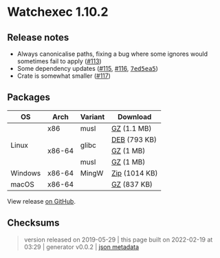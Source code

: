 # Watchexec 1.10.2

## Release notes

<ul>
<li>Always canonicalise paths, fixing a bug where some ignores would sometimes fail to apply (<a class="issue-link js-issue-link" data-error-text="Failed to load title" data-id="416342689" data-permission-text="Title is private" data-url="https://github.com/watchexec/watchexec/issues/113" data-hovercard-type="pull_request" data-hovercard-url="/watchexec/watchexec/pull/113/hovercard" href="https://github.com/watchexec/watchexec/pull/113">#113</a>)</li>
<li>Some dependency updates (<a class="issue-link js-issue-link" data-error-text="Failed to load title" data-id="419344522" data-permission-text="Title is private" data-url="https://github.com/watchexec/watchexec/issues/115" data-hovercard-type="pull_request" data-hovercard-url="/watchexec/watchexec/pull/115/hovercard" href="https://github.com/watchexec/watchexec/pull/115">#115</a>, <a class="issue-link js-issue-link" data-error-text="Failed to load title" data-id="424085618" data-permission-text="Title is private" data-url="https://github.com/watchexec/watchexec/issues/116" data-hovercard-type="pull_request" data-hovercard-url="/watchexec/watchexec/pull/116/hovercard" href="https://github.com/watchexec/watchexec/pull/116">#116</a>, <a class="commit-link" data-hovercard-type="commit" data-hovercard-url="https://github.com/watchexec/watchexec/commit/7ed5ea577793d44be574031ba8a408acba8b0699/hovercard" href="https://github.com/watchexec/watchexec/commit/7ed5ea577793d44be574031ba8a408acba8b0699"><tt>7ed5ea5</tt></a>)</li>
<li>Crate is somewhat smaller (<a class="issue-link js-issue-link" data-error-text="Failed to load title" data-id="424173283" data-permission-text="Title is private" data-url="https://github.com/watchexec/watchexec/issues/117" data-hovercard-type="pull_request" data-hovercard-url="/watchexec/watchexec/pull/117/hovercard" href="https://github.com/watchexec/watchexec/pull/117">#117</a>)</li>
</ul>

## Packages

<table class="downloads">
<thead>
<tr>
<th>OS</th>
<th>Arch</th>
<th>Variant</th>
<th>Download</th>

</tr>
</thead>
<tbody>
<tr>
						<td rowspan="4">Linux</td>
						
<td rowspan="1">x86</td>
            
						
<td rowspan="1">musl</td>
            
<td><a class="download" href="https://github.com/watchexec/watchexec/releases/download/1.10.2/watchexec-1.10.2-i686-unknown-linux-musl.tar.gz">GZ</a> (1.1 MB)</td>
						
</tr>
					
<tr>
						
						
<td rowspan="3">x86-64</td>
            
						
<td rowspan="2">glibc</td>
            
<td><a class="download" href="https://github.com/watchexec/watchexec/releases/download/1.10.2/watchexec-1.10.2-x86_64-unknown-linux-gnu.deb">DEB</a> (793 KB)</td>
						
</tr>
					
<tr>
						
						
						
<td><a class="download" href="https://github.com/watchexec/watchexec/releases/download/1.10.2/watchexec-1.10.2-x86_64-unknown-linux-gnu.tar.gz">GZ</a> (1 MB)</td>
						
</tr>
					
<tr>
						
						
						
<td rowspan="1">musl</td>
            
<td><a class="download" href="https://github.com/watchexec/watchexec/releases/download/1.10.2/watchexec-1.10.2-x86_64-unknown-linux-musl.tar.gz">GZ</a> (1 MB)</td>
						
</tr>
					
<tr>
						<td rowspan="1">Windows</td>
						
<td rowspan="1">x86-64</td>
            
						
<td rowspan="1">MingW</td>
            
<td><a class="download" href="https://github.com/watchexec/watchexec/releases/download/1.10.2/watchexec-1.10.2-x86_64-pc-windows-gnu.zip">Zip</a> (1014 KB)</td>
						
</tr>
					
<tr>
						<td rowspan="1">macOS</td>
						
<td rowspan="1">x86-64</td>
            
						
<td rowspan="1"></td>
            
<td><a class="download" href="https://github.com/watchexec/watchexec/releases/download/1.10.2/watchexec-1.10.2-x86_64-apple-darwin.tar.gz">GZ</a> (837 KB)</td>
						
</tr>
					</tbody>
</table>


View release [on GitHub](https://github.com/watchexec/watchexec/releases/1.10.2).

## Checksums





>	 version released on 2019-05-29
>	|
>	this page built on 2022-02-19 at 03:29
>	| generator v0.0.2
>	| [json metadata](meta.json)

